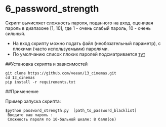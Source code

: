 # 6_password_strength

Cкрипт вычисляет сложность пароля, поданного на вход, оценивая пароль в диапазоне [1, 10], 
где 1 - очень слабый пароль, 10 - очень сильный.
*  На вход скрипту можно подать файл (необязательный параметр), c плохими (часто используемыми) паролями.
* По умолчанию список плохих паролей подсматривается  [тут](https://wiki.skullsecurity.org/images/c/ca/500-worst-passwords.txt)


##Установка скрипта и зависимостей

    git clone https://github.com/veean/13_cinemas.git
    cd 13_cinemas
    pip install -r requirements.txt

##Применение

Пример запуска скрипта: 
    
    $python password_strength.py  [path_to_password_blacklist]
     Введите ваш пароль :
     Сложность пароля по 10-бальной шкале: 8 балл(ов)
     

 